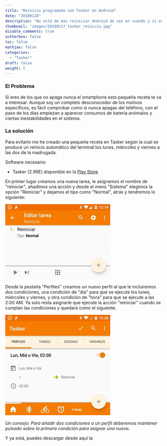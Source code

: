```yaml
---
title: "Reinicio programado con Tasker en Android"
date: "20180128"
description: "No está de más reiniciar Android de vez en cuando y si es de forma programada mejor..."
thumbnail: "images/20180117_tasker_reinicio.jpg"
disable_comments: true
authorbox: false
toc: false
mathjax: false
categories:
  - "Tasker"
draft: false
weight: 5
---
```

### El Problema
Si eres de los que no apaga nunca el smartphone esta pequeña receta te va a interesar. Aunque soy un completo desconocedor de los motivos específicos, es fácil comprobar como si nunca apagas del teléfono, con el paso de los días empiezan a aparecer consumos de batería anómalos y ciertas inestabilidades en el sistema.  


### La solución
Para evitarlo me he creado una pequeña receta en Tasker según la cual se produce un reinicio automático del terminal los lunes, miércoles y viernes a las dos de la madrugada.

Software necesario:

  * Tasker (2.99E) disponible en la [Play Store][1]

En primer lugar creamos una nueva tarea, le asignamos el nombre de "reiniciar", añadimos una acción y desde el menú "Sistema" elegimos la opción "Reiniciar" y dejamos el tipo como "Normal", atrás y tendremos lo siguiente:

![tarea reiniciar][2]

Desde la pestaña "Perfiles" creamos un nuevo perfil al que le incluiremos dos condiciones, una condición de "dia" para que se ejecute los lunes, miércoles y viernes, y otra condición de "hora" para que se ejecute a las 2:00 AM. Ya solo resta asignarle que ejecute la acción "reiniciar" cuando se cumplan las condiciones y quedará como el siguiente.

![perfil reiniciar][3]

_Un consejo: Para añadir dos condiciones a un perfil deberemos mantener pulsado sobre la primera condición para asignar una nueva._

Y ya está, puedes descargar desde aquí la

 [1]: https://play.google.com/store/apps/details?id=net.dinglisch.android.taskerm&hl=es
 [2]: /images/20180116_tasker_reiniciar_01.jpg
 [3]: /images/20180116_tasker_reiniciar_02.jpg